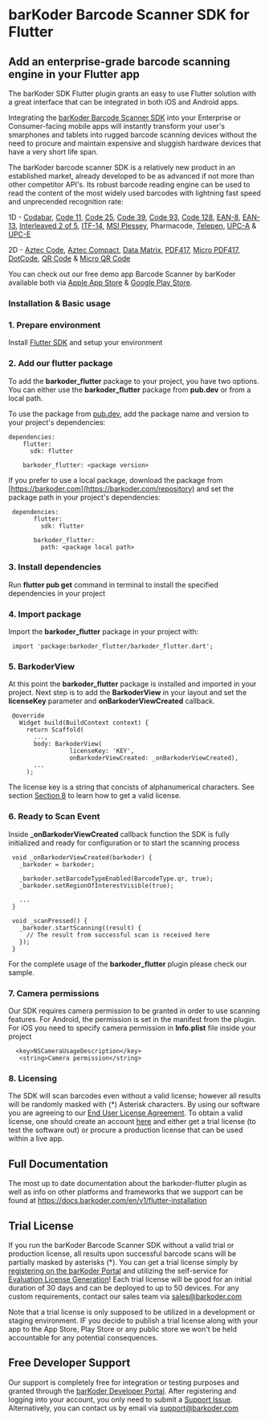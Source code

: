 # barKoder Barcode Scanner SDK for Flutter 

## Add an enterprise-grade barcode scanning engine in your Flutter app 

The barKoder SDK Flutter plugin grants an easy to use Flutter solution with a great interface that can be integrated in both iOS and Android apps.

Integrating the [barKoder Barcode Scanner SDK](https://barkoder.com/barcode-scanner-sdk) into your Enterprise or Consumer-facing mobile apps will instantly transform your user's smarphones and tablets into rugged barcode scanning devices without the need to procure and maintain expensive and sluggish hardware devices that have a very short life span.

The barKoder barcode scanner SDK is a relatively new product in an established market, already developed to be as advanced if not more than other competitor API's. Its robust barcode reading engine can be used to read the content of the most widely used barcodes with lightning fast speed and unprecended recognition rate: 

1D - [Codabar](https://barkoder.com/barcode-types/codaba), [Code 11](https://barkoder.com/barcode-types/code-11), [Code 25](https://barkoder.com/barcode-types/code-25), [Code 39](https://barkoder.com/barcode-types/code-39), [Code 93](https://barkoder.com/barcode-types/code-93), [Code 128](https://barkoder.com/barcode-types/code-128), [EAN-8](https://barkoder.com/barcode-types/ean-upc-code), [EAN-13](https://barkoder.com/barcode-types/ean-upc-code), [Interleaved 2 of 5](https://barkoder.com/barcode-types/code-25), [ITF-14](https://barkoder.com/barcode-types/code-25), [MSI Plessey](https://barkoder.com/barcode-types/msi-plessey), Pharmacode, [Telepen](https://barkoder.com/barcode-types/telepen), [UPC-A](https://barkoder.com/barcode-types/ean-upc-code) & [UPC-E](https://barkoder.com/barcode-types/ean-upc-code)

2D - [Aztec Code](https://barkoder.com/barcode-types/aztec), [Aztec Compact](https://barkoder.com/barcode-types/aztec), [Data Matrix](https://barkoder.com/barcode-types/data-matrix), [PDF417](https://barkoder.com/barcode-types/pdf417), [Micro PDF417](https://barkoder.com/barcode-types/pdf417), [DotCode](https://barkoder.com/barcode-types/dotcode), [QR Code](https://barkoder.com/barcode-types/qr-code) & [Micro QR Code](https://barkoder.com/barcode-types/qr-code)


You can check out our free demo app Barcode Scanner by barKoder available both via [Apple App Store](https://apps.apple.com/us/app/barkoder-scanner/id6443715409?uo=2) & [Google Play Store](https://play.google.com/store/apps/details?id=com.barkoder.demoscanner).

### Installation & Basic usage

### 1. Prepare environment
Install [Flutter SDK](https://docs.flutter.dev/get-started/install) and setup your environment
### 2. Add our flutter package
To add the **barkoder_flutter** package to your project, you have two options. You can either use the **barkoder_flutter** package from **pub.dev** or from a local path.

To use the package from [pub.dev](https://pub.dev/packages/barkoder_flutter), add the package name and version to your project's dependencies:
    
    
    dependencies:
        flutter:
          sdk: flutter
      
        barkoder_flutter: <package version>
    
    
If you prefer to use a local package, download the package from [https://barkoder.com](https://barkoder.com/repository) and set the package path in your project's dependencies:    
   
   ``` 
    dependencies:
          flutter:
            sdk: flutter
        
          barkoder_flutter:
            path: <package local path>
   ```
### 3. Install dependencies
Run **flutter pub get** command in terminal to install the specified dependencies in your project
### 4. Import package
Import the **barkoder_flutter** package in your project with:
   ``` 
    import 'package:barkoder_flutter/barkoder_flutter.dart';
   ```
### 5. BarkoderView
At this point the **barkoder_flutter** package is installed and imported in your project. Next step is to add the **BarkoderView** in your layout and set the **licenseKey** parameter and **onBarkoderViewCreated** callback.
   ``` 
    @override
      Widget build(BuildContext context) {
        return Scaffold(
          ...,
          body: BarkoderView(
                    licenseKey: 'KEY',
                    onBarkoderViewCreated: _onBarkoderViewCreated),
          ...
        );
   ```
   The license key is a string that concists of alphanumerical characters. See section [Section 8](#8-licensing) to learn how to get a valid license. 
### 6. Ready to Scan Event
Inside **_onBarkoderViewCreated** callback function the SDK is fully initialized and ready for configuration or to start the scanning process
   ``` 
    void _onBarkoderViewCreated(barkoder) {
      _barkoder = barkoder;

      _barkoder.setBarcodeTypeEnabled(BarcodeType.qr, true);
      _barkoder.setRegionOfInterestVisible(true);
    
      ...
    }

    void _scanPressed() {
      _barkoder.startScanning((result) {
        // The result from successful scan is received here
      });
    }
   ```
   For the complete usage of the **barkoder_flutter** plugin please check our sample.
### 7. Camera permissions
Our SDK requires camera permission to be granted in order to use scanning features. For Android, the permission is set in the manifest from the plugin. For iOS you need to specify camera permission in **Info.plist** file inside your project
   ``` 
     <key>NSCameraUsageDescription</key>
 	  <string>Camera permission</string>
   ```
### 8. Licensing 
The SDK will scan barcodes even without a valid license; however all results will be randomly masked with (*) Asterisk characters. By using our software you are agreeing to our [End User License Agreement](https://barkoder.com/EULA). To obtain a valid license, one should create an account [here](https://barkoder.com/register) and either get a trial license (to test the software out) or procure a production license that can be used within a live app.


## Full Documentation

The most up to date documentation about the barkoder-flutter plugin as well as info on other platforms and frameworks that we support can be found at https://docs.barkoder.com/en/v1/flutter-installation


## Trial License

If you run the barKoder Barcode Scanner SDK without a valid trial or production license, all results upon successful barcode scans will be partially masked by asterisks (*). You can get a trial license simply by [registering on the barKoder Portal](https://barkoder.com/register) and utilizing the self-service for [Evaluation License Generation](https://barkoder.com/spr/new)! Each trial license will be good for an initial duration of 30 days and can be deployed to up to 50 devices. For any custom requirements, contact our sales team via sales@barkoder.com

Note that a trial license is only supposed to be utilized in a development or staging environment. IF you decide to publish a trial license along with your app to the App Store, Play Store or any public store we won't be held accountable for any potential consequences. 

## Free Developer Support

Our support is completely free for integration or testing purposes and granted through the [barKoder Developer Portal](https://barkoder.com/login). After registering and logging into your account, you only need to submit a [Support Issue](https://barkoder.com/issues). Alternatively, you can contact us by email via support@barkoder.com
